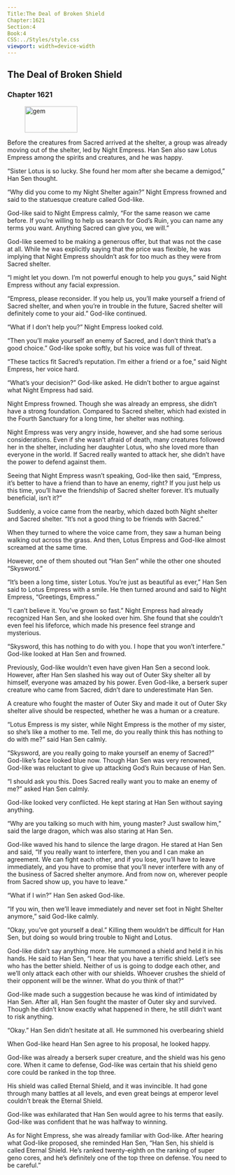 ```yaml
---
Title:The Deal of Broken Shield 
Chapter:1621 
Section:4 
Book:4 
CSS:../Styles/style.css 
viewport: width=device-width
---
```

  
## The Deal of Broken Shield
### Chapter 1621
  
<figure>
	<img src="../Images/gem.gif" alt="gem" id="gem" width="120" height="60" />
</figure>
  

  
Before the creatures from Sacred arrived at the shelter, a group was already moving out of the shelter, led by Night Empress. Han Sen also saw Lotus Empress among the spirits and creatures, and he was happy.

“Sister Lotus is so lucky. She found her mom after she became a demigod,” Han Sen thought.

“Why did you come to my Night Shelter again?” Night Empress frowned and said to the statuesque creature called God-like.

God-like said to Night Empress calmly, “For the same reason we came before. If you’re willing to help us search for God’s Ruin, you can name any terms you want. Anything Sacred can give you, we will.”

God-like seemed to be making a generous offer, but that was not the case at all. While he was explicitly saying that the price was flexible, he was implying that Night Empress shouldn’t ask for too much as they were from Sacred shelter.

“I might let you down. I’m not powerful enough to help you guys,” said Night Empress without any facial expression.

“Empress, please reconsider. If you help us, you’ll make yourself a friend of Sacred shelter, and when you’re in trouble in the future, Sacred shelter will definitely come to your aid.” God-like continued.

“What if I don’t help you?” Night Empress looked cold.

“Then you’ll make yourself an enemy of Sacred, and I don’t think that’s a good choice.” God-like spoke softly, but his voice was full of threat.

“These tactics fit Sacred’s reputation. I’m either a friend or a foe,” said Night Empress, her voice hard.

“What’s your decision?” God-like asked. He didn’t bother to argue against what Night Empress had said.

Night Empress frowned. Though she was already an empress, she didn’t have a strong foundation. Compared to Sacred shelter, which had existed in the Fourth Sanctuary for a long time, her shelter was nothing.

Night Empress was very angry inside, however, and she had some serious considerations. Even if she wasn’t afraid of death, many creatures followed her in the shelter, including her daughter Lotus, who she loved more than everyone in the world. If Sacred really wanted to attack her, she didn’t have the power to defend against them.

Seeing that Night Empress wasn’t speaking, God-like then said, “Empress, it’s better to have a friend than to have an enemy, right? If you just help us this time, you’ll have the friendship of Sacred shelter forever. It’s mutually beneficial, isn’t it?”

Suddenly, a voice came from the nearby, which dazed both Night shelter and Sacred shelter. “It’s not a good thing to be friends with Sacred.”

When they turned to where the voice came from, they saw a human being walking out across the grass. And then, Lotus Empress and God-like almost screamed at the same time.

However, one of them shouted out “Han Sen” while the other one shouted “Skysword.”

“It’s been a long time, sister Lotus. You’re just as beautiful as ever,” Han Sen said to Lotus Empress with a smile. He then turned around and said to Night Empress, “Greetings, Empress.”

“I can’t believe it. You’ve grown so fast.” Night Empress had already recognized Han Sen, and she looked over him. She found that she couldn’t even feel his lifeforce, which made his presence feel strange and mysterious.

“Skysword, this has nothing to do with you. I hope that you won’t interfere.” God-like looked at Han Sen and frowned.

Previously, God-like wouldn’t even have given Han Sen a second look. However, after Han Sen slashed his way out of Outer Sky shelter all by himself, everyone was amazed by his power. Even God-like, a berserk super creature who came from Sacred, didn’t dare to underestimate Han Sen.

A creature who fought the master of Outer Sky and made it out of Outer Sky shelter alive should be respected, whether he was a human or a creature.

“Lotus Empress is my sister, while Night Empress is the mother of my sister, so she’s like a mother to me. Tell me, do you really think this has nothing to do with me?” said Han Sen calmly.

“Skysword, are you really going to make yourself an enemy of Sacred?” God-like’s face looked blue now. Though Han Sen was very renowned, God-like was reluctant to give up attacking God’s Ruin because of Han Sen.

“I should ask you this. Does Sacred really want you to make an enemy of me?” asked Han Sen calmly.

God-like looked very conflicted. He kept staring at Han Sen without saying anything.

“Why are you talking so much with him, young master? Just swallow him,” said the large dragon, which was also staring at Han Sen.

God-like waved his hand to silence the large dragon. He stared at Han Sen and said, “If you really want to interfere, then you and I can make an agreement. We can fight each other, and if you lose, you’ll have to leave immediately, and you have to promise that you’ll never interfere with any of the business of Sacred shelter anymore. And from now on, wherever people from Sacred show up, you have to leave.”

“What if I win?” Han Sen asked God-like.

“If you win, then we’ll leave immediately and never set foot in Night Shelter anymore,” said God-like calmly.

“Okay, you’ve got yourself a deal.” Killing them wouldn’t be difficult for Han Sen, but doing so would bring trouble to Night and Lotus.

God-like didn’t say anything more. He summoned a shield and held it in his hands. He said to Han Sen, “I hear that you have a terrific shield. Let’s see who has the better shield. Neither of us is going to dodge each other, and we’ll only attack each other with our shields. Whoever crushes the shield of their opponent will be the winner. What do you think of that?”

God-like made such a suggestion because he was kind of intimidated by Han Sen. After all, Han Sen fought the master of Outer sky and survived. Though he didn’t know exactly what happened in there, he still didn’t want to risk anything.

“Okay.” Han Sen didn’t hesitate at all. He summoned his overbearing shield

When God-like heard Han Sen agree to his proposal, he looked happy.

God-like was already a berserk super creature, and the shield was his geno core. When it came to defense, God-like was certain that his shield geno core could be ranked in the top three.

His shield was called Eternal Shield, and it was invincible. It had gone through many battles at all levels, and even great beings at emperor level couldn’t break the Eternal Shield.

God-like was exhilarated that Han Sen would agree to his terms that easily. God-like was confident that he was halfway to winning.

As for Night Empress, she was already familiar with God-like. After hearing what God-like proposed, she reminded Han Sen, “Han Sen, his shield is called Eternal Shield. He’s ranked twenty-eighth on the ranking of super geno cores, and he’s definitely one of the top three on defense. You need to be careful.”